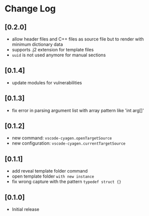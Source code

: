 # Change Log

## [0.2.0]
- allow header files and C++ files as source file but to render with minimum dictionary data
- supports .j2 extension for template files
- `uuid` is not used anymore for manual sections
## [0.1.4]
- update modules for vulnerabilities
## [0.1.3]
- fix error in parsing argument list with array pattern like 'int arg[]'
## [0.1.2]
- new command: `vscode-cyagen.openTargetSource`
- new configuration: `vscode-cyagen.currentTargetSource`
## [0.1.1]
- add reveal template folder command
- open template folder `with new instance`
- fix wrong capture with the pattern `typedef struct {}`
## [0.1.0]
- Initial release